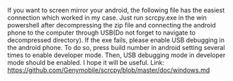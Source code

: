 If you want to screen mirror your android, the following file has the easiest connection which worked in my case. Just run scrcpy.exe in the win powershell after decompressing the zip file and connecting the android phone to the computer through USB(Do not forget to navigate to decompressed directory). If the exe fails, please enable USB debugging in the android phone. To do so, press build number in android setting several times to enable developer mode. Then, USB debugging mode in developer mode should be enabled. I hope it will be useful. Link: https://github.com/Genymobile/scrcpy/blob/master/doc/windows.md
